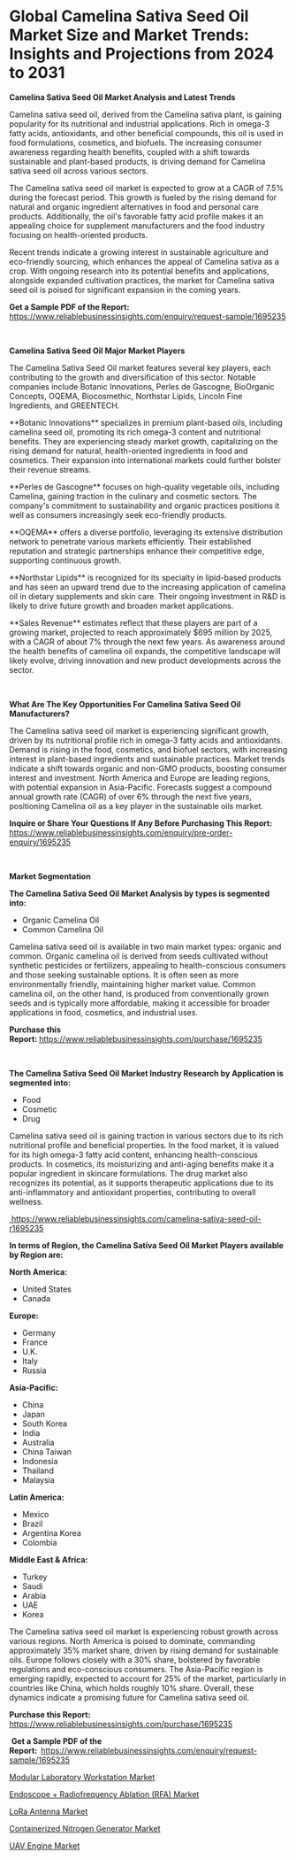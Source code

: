 <p><h1>Global Camelina Sativa Seed Oil Market Size and Market Trends: Insights and Projections from 2024 to 2031</h1></p><p><strong>Camelina Sativa Seed Oil Market Analysis and Latest Trends</strong></p>
<p><p>Camelina sativa seed oil, derived from the Camelina sativa plant, is gaining popularity for its nutritional and industrial applications. Rich in omega-3 fatty acids, antioxidants, and other beneficial compounds, this oil is used in food formulations, cosmetics, and biofuels. The increasing consumer awareness regarding health benefits, coupled with a shift towards sustainable and plant-based products, is driving demand for Camelina sativa seed oil across various sectors.</p><p>The Camelina sativa seed oil market is expected to grow at a CAGR of 7.5% during the forecast period. This growth is fueled by the rising demand for natural and organic ingredient alternatives in food and personal care products. Additionally, the oil's favorable fatty acid profile makes it an appealing choice for supplement manufacturers and the food industry focusing on health-oriented products.</p><p>Recent trends indicate a growing interest in sustainable agriculture and eco-friendly sourcing, which enhances the appeal of Camelina sativa as a crop. With ongoing research into its potential benefits and applications, alongside expanded cultivation practices, the market for Camelina sativa seed oil is poised for significant expansion in the coming years.</p></p>
<p><strong>Get a Sample PDF of the Report:&nbsp;</strong> <a href="https://www.reliablebusinessinsights.com/enquiry/request-sample/1695235?utm_campaign=84&utm_medium=2&utm_source=Github&utm_content=ia&utm_term=17122024&utm_id=camelina-sativa-seed-oil">https://www.reliablebusinessinsights.com/enquiry/request-sample/1695235</a></p>
<p>&nbsp;</p>
<p><strong>Camelina Sativa Seed Oil Major Market Players</strong></p>
<p><p>The Camelina Sativa Seed Oil market features several key players, each contributing to the growth and diversification of this sector. Notable companies include Botanic Innovations, Perles de Gascogne, BioOrganic Concepts, OQEMA, Biocosmethic, Northstar Lipids, Lincoln Fine Ingredients, and GREENTECH.</p><p>**Botanic Innovations** specializes in premium plant-based oils, including camelina seed oil, promoting its rich omega-3 content and nutritional benefits. They are experiencing steady market growth, capitalizing on the rising demand for natural, health-oriented ingredients in food and cosmetics. Their expansion into international markets could further bolster their revenue streams.</p><p>**Perles de Gascogne** focuses on high-quality vegetable oils, including Camelina, gaining traction in the culinary and cosmetic sectors. The company's commitment to sustainability and organic practices positions it well as consumers increasingly seek eco-friendly products.</p><p>**OQEMA** offers a diverse portfolio, leveraging its extensive distribution network to penetrate various markets efficiently. Their established reputation and strategic partnerships enhance their competitive edge, supporting continuous growth.</p><p>**Northstar Lipids** is recognized for its specialty in lipid-based products and has seen an upward trend due to the increasing application of camelina oil in dietary supplements and skin care. Their ongoing investment in R&D is likely to drive future growth and broaden market applications.</p><p>**Sales Revenue** estimates reflect that these players are part of a growing market, projected to reach approximately $695 million by 2025, with a CAGR of about 7% through the next few years. As awareness around the health benefits of camelina oil expands, the competitive landscape will likely evolve, driving innovation and new product developments across the sector.</p></p>
<p>&nbsp;</p>
<p><strong>What Are The Key Opportunities For Camelina Sativa Seed Oil Manufacturers?</strong></p>
<p><p>The Camelina sativa seed oil market is experiencing significant growth, driven by its nutritional profile rich in omega-3 fatty acids and antioxidants. Demand is rising in the food, cosmetics, and biofuel sectors, with increasing interest in plant-based ingredients and sustainable practices. Market trends indicate a shift towards organic and non-GMO products, boosting consumer interest and investment. North America and Europe are leading regions, with potential expansion in Asia-Pacific. Forecasts suggest a compound annual growth rate (CAGR) of over 6% through the next five years, positioning Camelina oil as a key player in the sustainable oils market.</p></p>
<p><strong>Inquire or Share Your Questions If Any Before Purchasing This Report:</strong> <a href="https://www.reliablebusinessinsights.com/enquiry/pre-order-enquiry/1695235?utm_campaign=84&utm_medium=2&utm_source=Github&utm_content=ia&utm_term=17122024&utm_id=camelina-sativa-seed-oil">https://www.reliablebusinessinsights.com/enquiry/pre-order-enquiry/1695235</a></p>
<p>&nbsp;</p>
<p><strong>Market Segmentation</strong></p>
<p><strong>The Camelina Sativa Seed Oil Market Analysis by types is segmented into:</strong></p>
<p><ul><li>Organic Camelina Oil</li><li>Common Camelina Oil</li></ul></p>
<p><p>Camelina sativa seed oil is available in two main market types: organic and common. Organic camelina oil is derived from seeds cultivated without synthetic pesticides or fertilizers, appealing to health-conscious consumers and those seeking sustainable options. It is often seen as more environmentally friendly, maintaining higher market value. Common camelina oil, on the other hand, is produced from conventionally grown seeds and is typically more affordable, making it accessible for broader applications in food, cosmetics, and industrial uses.</p></p>
<p><strong>Purchase this Report:&nbsp;</strong><a href="https://www.reliablebusinessinsights.com/purchase/1695235?utm_campaign=84&utm_medium=2&utm_source=Github&utm_content=ia&utm_term=17122024&utm_id=camelina-sativa-seed-oil">https://www.reliablebusinessinsights.com/purchase/1695235</a></p>
<p>&nbsp;</p>
<p><strong>The Camelina Sativa Seed Oil Market Industry Research by Application is segmented into:</strong></p>
<p><ul><li>Food</li><li>Cosmetic</li><li>Drug</li></ul></p>
<p><p>Camelina sativa seed oil is gaining traction in various sectors due to its rich nutritional profile and beneficial properties. In the food market, it is valued for its high omega-3 fatty acid content, enhancing health-conscious products. In cosmetics, its moisturizing and anti-aging benefits make it a popular ingredient in skincare formulations. The drug market also recognizes its potential, as it supports therapeutic applications due to its anti-inflammatory and antioxidant properties, contributing to overall wellness.</p></p>
<p><a href="https://www.reliablebusinessinsights.com/camelina-sativa-seed-oil-r1695235?utm_campaign=84&utm_medium=2&utm_source=Github&utm_content=ia&utm_term=17122024&utm_id=camelina-sativa-seed-oil">&nbsp;https://www.reliablebusinessinsights.com/camelina-sativa-seed-oil-r1695235</a></p>
<p><strong>In terms of Region, the Camelina Sativa Seed Oil Market Players available by Region are:</strong></p>
<p>
    <p> <strong> North America: </strong>
        <ul>
            <li>United States</li>
            <li>Canada</li>
        </ul>
        </p> 
    <p> <strong> Europe: </strong>
        <ul>
            <li>Germany</li>
            <li>France</li>
            <li>U.K.</li>
            <li>Italy</li>
            <li>Russia</li>
        </ul>
        </p> 
    <p> <strong> Asia-Pacific: </strong>
        <ul>
            <li>China</li>
            <li>Japan</li>
            <li>South Korea</li>
            <li>India</li>
            <li>Australia</li>
            <li>China Taiwan</li>
            <li>Indonesia</li>
            <li>Thailand</li>
            <li>Malaysia</li>
        </ul>
        </p> 
    <p> <strong> Latin America: </strong>
        <ul>
            <li>Mexico</li>
            <li>Brazil</li>
            <li>Argentina Korea</li>
            <li>Colombia</li>
        </ul>
        </p> 
    <p> <strong> Middle East & Africa: </strong>
        <ul>
            <li>Turkey</li>
            <li>Saudi</li>
            <li>Arabia</li>
            <li>UAE</li>
            <li>Korea</li>
        </ul>
    </p>
    </p>
<p><p>The Camelina sativa seed oil market is experiencing robust growth across various regions. North America is poised to dominate, commanding approximately 35% market share, driven by rising demand for sustainable oils. Europe follows closely with a 30% share, bolstered by favorable regulations and eco-conscious consumers. The Asia-Pacific region is emerging rapidly, expected to account for 25% of the market, particularly in countries like China, which holds roughly 10% share. Overall, these dynamics indicate a promising future for Camelina sativa seed oil.</p></p>
<p><strong>Purchase this Report: </strong><a href="https://www.reliablebusinessinsights.com/purchase/1695235?utm_campaign=84&utm_medium=2&utm_source=Github&utm_content=ia&utm_term=17122024&utm_id=camelina-sativa-seed-oil">https://www.reliablebusinessinsights.com/purchase/1695235</a></p>
<p>&nbsp;<strong>Get a Sample PDF of the Report:&nbsp;&nbsp;</strong><a href="https://www.reliablebusinessinsights.com/enquiry/request-sample/1695235?utm_campaign=84&utm_medium=2&utm_source=Github&utm_content=ia&utm_term=17122024&utm_id=camelina-sativa-seed-oil">https://www.reliablebusinessinsights.com/enquiry/request-sample/1695235</a></p>
<p><strong></strong></p>
<p><p><a href="https://github.com/jontyhinseyxe/Market-Research-Report-List-1/blob/main/modular-laboratory-workstation-market.md?utm_campaign=84&utm_medium=2&utm_source=Github&utm_content=ia&utm_term=17122024&utm_id=camelina-sativa-seed-oil">Modular Laboratory Workstation Market</a></p><p><a href="https://github.com/AngelaWalsh696/Market-Research-Report-List-1/blob/main/endoscope-radiofrequency-ablation-rfa-market.md?utm_campaign=84&utm_medium=2&utm_source=Github&utm_content=ia&utm_term=17122024&utm_id=camelina-sativa-seed-oil">Endoscope + Radiofrequency Ablation (RFA) Market</a></p><p><a href="https://www.linkedin.com/pulse/in-depth-analysis-size-lora-antenna-market-its-rapidgrowth-jlbye?utm_campaign=84&utm_medium=2&utm_source=Github&utm_content=ia&utm_term=17122024&utm_id=camelina-sativa-seed-oil">LoRa Antenna Market</a></p><p><a href="https://www.linkedin.com/pulse/growth-forecast-containerized-nitrogen-generator-industry-djxpf?utm_campaign=84&utm_medium=2&utm_source=Github&utm_content=ia&utm_term=17122024&utm_id=camelina-sativa-seed-oil">Containerized Nitrogen Generator Market</a></p><p><a href="https://www.linkedin.com/pulse/future-forecasts-global-uav-engine-market-show-59-cagr-from-a7cqf?utm_campaign=84&utm_medium=2&utm_source=Github&utm_content=ia&utm_term=17122024&utm_id=camelina-sativa-seed-oil">UAV Engine Market</a></p></p>